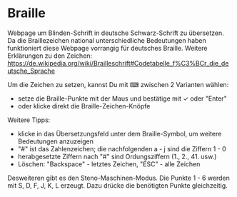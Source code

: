 # Braille

Webpage um Blinden-Schrift in deutsche Schwarz-Schrift zu übersetzen. Da die Braillezeichen national unterschiedliche Bedeutungen haben funktioniert diese Webpage vorrangig für deutsches Braille. Weitere Erklärungen zu den Zeichen: <https://de.wikipedia.org/wiki/Brailleschrift#Codetabelle_f%C3%BCr_die_deutsche_Sprache>

Um die Zeichen zu setzen, kannst Du mit ⌨ zwischen 2 Varianten wählen:

-   setze die Braille-Punkte mit der Maus und bestätige mit ✓ oder "Enter"
-   oder klicke direkt die Braille-Zeichen-Knöpfe

Weitere Tipps:

-   klicke in das Übersetzungsfeld unter dem Braille-Symbol, um weitere Bedeutungen anzuzeigen
-   "#" ist das Zahlenzeichen; die nachfolgenden a - j sind die Ziffern 1 - 0
-   herabgesetzte Ziffern nach "#" sind Ordungsziffern (1., 2., 41. usw.)
-   Löschen: "Backspace" - letztes Zeichen, "ESC" - alle Zeichen

Desweiteren gibt es den Steno-Maschinen-Modus. Die Punkte 1 - 6 werden mit S, D, F, J, K, L erzeugt. Dazu drücke die benötigten Punkte gleichzeitig.
